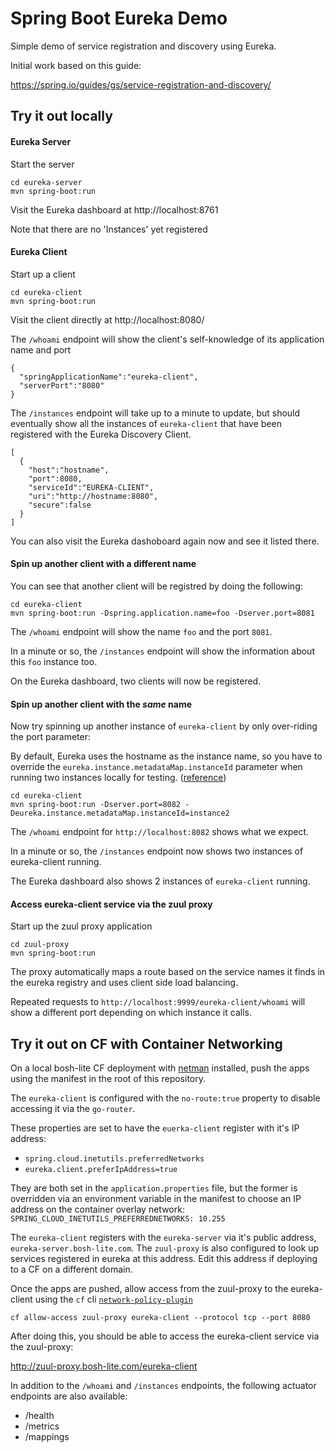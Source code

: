 # Spring Boot Eureka Demo

Simple demo of service registration and discovery using Eureka.

Initial work based on this guide:

https://spring.io/guides/gs/service-registration-and-discovery/

## Try it out locally

#### Eureka Server

Start the server

```
cd eureka-server
mvn spring-boot:run
```

Visit the Eureka dashboard at http://localhost:8761

Note that there are no 'Instances' yet registered


#### Eureka Client

Start up a client

```
cd eureka-client
mvn spring-boot:run
```

Visit the client directly at http://localhost:8080/

The `/whoami` endpoint will show the client's self-knowledge of its application name and port

```
{
  "springApplicationName":"eureka-client",
  "serverPort":"8080"
}
```

The `/instances` endpoint will take up to a minute to update, but should eventually
show all the instances of `eureka-client` that have been registered with the
Eureka Discovery Client.

```
[
  {
    "host":"hostname",
    "port":8080,
    "serviceId":"EUREKA-CLIENT",
    "uri":"http://hostname:8080",
    "secure":false
  }
]
```

You can also visit the Eureka dashoboard again now and see it listed there.


#### Spin up another client with a different name

You can see that another client will be registred by doing the following:

```
cd eureka-client
mvn spring-boot:run -Dspring.application.name=foo -Dserver.port=8081
```

The `/whoami` endpoint will show the name `foo` and the port `8081`.

In a minute or so, the `/instances` endpoint will show the information about
this `foo` instance too.

On the Eureka dashboard, two clients will now be registered.


#### Spin up another client with the *same* name

Now try spinning up another instance of `eureka-client` by only over-riding the
port parameter:

By default, Eureka uses the hostname as the instance name, so you have to
override the `eureka.instance.metadataMap.instanceId` parameter when running
two instances locally for testing. ([reference](http://stackoverflow.com/a/30161798/3555741))

```
cd eureka-client
mvn spring-boot:run -Dserver.port=8082 -Deureka.instance.metadataMap.instanceId=instance2
```

The `/whoami` endpoint for `http://localhost:8082` shows what we expect.

In a minute or so, the `/instances` endpoint now shows two instances of
eureka-client running.

The Eureka dashboard also shows 2 instances of `eureka-client` running.

#### Access eureka-client service via the zuul proxy

Start up the zuul proxy application

```
cd zuul-proxy
mvn spring-boot:run
```

The proxy automatically maps a route based on the service names it finds in the eureka
registry and uses client side load balancing.

Repeated requests to `http://localhost:9999/eureka-client/whoami` will show a different
port depending on which instance it calls.

## Try it out on CF with Container Networking

On a local bosh-lite CF deployment with [netman](https://github.com/cloudfoundry-incubator/netman-release) 
installed, push the apps using the manifest in the root of this repository.

The `eureka-client` is configured with the `no-route:true` property to disable
accessing it via the `go-router`.

These properties are set to have the `euerka-client` register with it's IP
address:

- `spring.cloud.inetutils.preferredNetworks`
- `eureka.client.preferIpAddress=true`

They are both set in the `application.properties` file, but the former is
overridden via an environment variable in the manifest to choose an IP address
on the container overlay network:
`SPRING_CLOUD_INETUTILS_PREFERREDNETWORKS: 10.255`

The `eureka-client` registers with the `eureka-server` via it's public address,
`eureka-server.bosh-lite.com`.  The `zuul-proxy` is also configured to look up
services registered in eureka at this address. Edit this address if deploying
to a CF on a different domain.

Once the apps are pushed, allow access from the zuul-proxy to the eureka-client
using the `cf` cli [`network-policy-plugin`](https://github.com/cloudfoundry-incubator/netman-release/blob/develop/docs/usage.md)

```
cf allow-access zuul-proxy eureka-client --protocol tcp --port 8080
```

After doing this, you should be able to access the eureka-client service
via the zuul-proxy:

http://zuul-proxy.bosh-lite.com/eureka-client

In addition to the `/whoami` and `/instances` endpoints, the following actuator
endpoints are also available:

- /health
- /metrics
- /mappings

